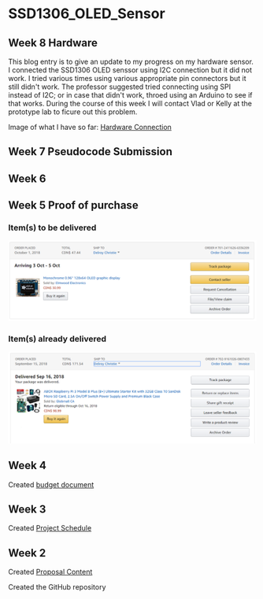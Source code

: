 
SSD1306_OLED_Sensor
===============

Week 8 Hardware
-------------------
This blog entry is to give an update to my progress on my hardware sensor. I connected the SSD1306 OLED senssor using I2C connection but it did not work. I tried various times using various appropriate pin connectors but it still didn't work. The professor suggested tried connecting using SPI instead of I2C; or in case that didn't work, throed using an Arduino to see if that works. During the course of this week I will contact Vlad or Kelly at the prototype lab to ficure out this problem.

Image of what I have so far:
[Hardware Connection](hardware.png)


Week 7 Pseudocode Submission
-------------------------------


Week 6 
----------


Week 5 Proof of purchase
-------------
### Item(s) to be delivered
![Item(s) to be delivered this week](Index_src/oled_display.PNG)

### Item(s) already delivered
![Item(s) already delivered to recipient](Index_src/pi.png)

Week 4
---------------

Created [budget document](Documentation/Hardware_Production_Budget.xlsx)

Week 3
----------------

Created [Project Schedule](Documentation/Project_Schedule.mpp)

Week 2
---------------

Created [Proposal Content](Documentation/Proposal_Content.xlsx)

Created the GitHub repository
